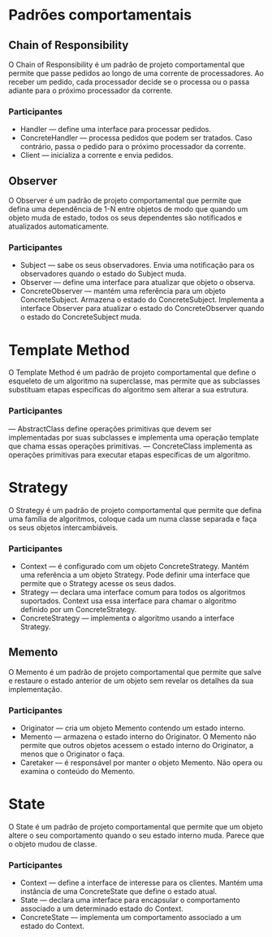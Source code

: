 # Padrões comportamentais

## Chain of Responsibility

O Chain of Responsibility é um padrão de projeto comportamental que permite que passe pedidos ao longo de uma corrente
de processadores. Ao receber um pedido, cada processador decide se o processa ou o passa adiante para o próximo
processador da corrente.

### Participantes

- Handler — define uma interface para processar pedidos.
- ConcreteHandler — processa pedidos que podem ser tratados. Caso contrário, passa o pedido para o próximo processador
  da corrente.
- Client — inicializa a corrente e envia pedidos.

## Observer

O Observer é um padrão de projeto comportamental que permite que defina uma dependência de 1-N entre objetos de modo que
quando um objeto muda de estado, todos os seus dependentes são notificados e atualizados automaticamente.

### Participantes

- Subject — sabe os seus observadores. Envia uma notificação para os observadores quando o estado do Subject muda.
- Observer — define uma interface para atualizar que objeto o observa.
- ConcreteObserver — mantém uma referência para um objeto ConcreteSubject. Armazena o estado do ConcreteSubject.
  Implementa a interface Observer para atualizar o estado do ConcreteObserver quando o estado do ConcreteSubject muda.

# Template Method

O Template Method é um padrão de projeto comportamental que define o esqueleto de um algoritmo na superclasse, mas
permite que as subclasses substituam etapas específicas do algoritmo sem alterar a sua estrutura.

### Participantes

— AbstractClass define operações primitivas que devem ser implementadas por suas subclasses e implementa uma operação
template que chama essas operações primitivas.
— ConcreteClass implementa as operações primitivas para executar etapas específicas de um algoritmo.

# Strategy

O Strategy é um padrão de projeto comportamental que permite que defina uma família de algoritmos, coloque cada um numa
classe separada e faça os seus objetos intercambiáveis.

### Participantes

- Context — é configurado com um objeto ConcreteStrategy. Mantém uma referência a um objeto Strategy. Pode definir
  uma interface que permite que o Strategy acesse os seus dados.
- Strategy — declara uma interface comum para todos os algoritmos suportados. Context usa essa interface para chamar o
  algoritmo definido por um ConcreteStrategy.
- ConcreteStrategy — implementa o algoritmo usando a interface Strategy.

## Memento

O Memento é um padrão de projeto comportamental que permite que salve e restaure o estado anterior de um objeto sem
revelar os detalhes da sua implementação.

### Participantes

- Originator — cria um objeto Memento contendo um estado interno.
- Memento — armazena o estado interno do Originator. O Memento não permite que outros objetos acessem o estado interno
  do Originator, a menos que o Originator o faça.
- Caretaker — é responsável por manter o objeto Memento. Não opera ou examina o conteúdo do Memento.

# State

O State é um padrão de projeto comportamental que permite que um objeto altere o seu comportamento quando o seu estado
interno muda. Parece que o objeto mudou de classe.

### Participantes

- Context — define a interface de interesse para os clientes. Mantém uma instância de uma ConcreteState que define o
  estado atual.
- State — declara uma interface para encapsular o comportamento associado a um determinado estado do Context.
- ConcreteState — implementa um comportamento associado a um estado do Context.
